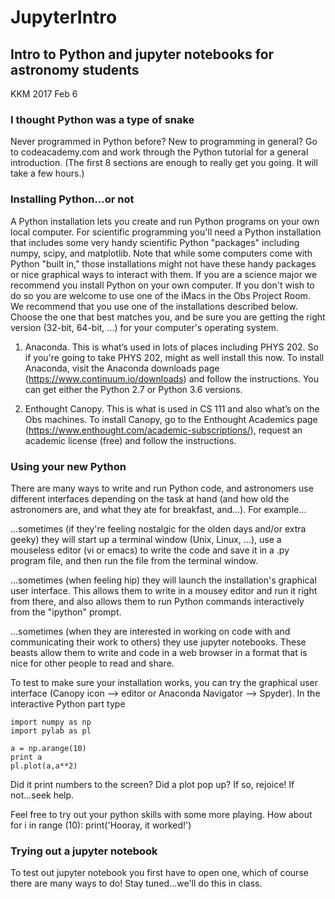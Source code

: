 # JupyterIntro

## Intro to Python and jupyter notebooks for astronomy students
KKM 2017 Feb 6

### I thought Python was a type of snake
Never programmed in Python before?  New to programming in general?  Go to codeacademy.com and work through the Python tutorial for a general introduction.  (The first 8 sections are enough to really get you going.  It will take a few hours.)

### Installing Python...or not
A Python installation lets you create and run Python programs on your own local computer. For scientific programming you'll need a Python installation that includes some very handy scientific Python "packages" including numpy, scipy, and matplotlib.  Note that while some computers come with Python "built in," those installations might not have these handy packages or nice graphical ways to interact with them. If you are a science major we recommend you install Python on your own computer.  If you don't wish to do so you are welcome to use one of the iMacs in the Obs Project Room.  We recommend that you use one of the installations described below.  Choose the one that best matches you, and be sure you are getting the right version (32-bit, 64-bit, ...) for your computer's operating system.

1) Anaconda.  This is what’s used in lots of places including PHYS 202.  So if you're going to take PHYS 202, might as well install this now.  To install Anaconda, visit the Anaconda downloads page (https://www.continuum.io/downloads) and follow the instructions.  You can get either the Python 2.7 or Python 3.6 versions.

2) Enthought Canopy.  This is what is used in CS 111 and also what’s on the Obs machines.  To install Canopy, go to the Enthought Academics page (https://www.enthought.com/academic-subscriptions/), request an academic license (free) and follow the instructions.

### Using your new Python
There are many ways to write and run Python code, and astronomers use different interfaces depending on the task at hand (and how old the astronomers are, and what they ate for breakfast, and...).  For example...
    
...sometimes (if they're feeling nostalgic for the olden days and/or extra geeky) they will start up a terminal window (Unix, Linux, ...), use a mouseless editor (vi or emacs) to write the code and save it in a .py program file, and then run the file from the terminal window.  
    
...sometimes (when feeling hip) they will launch the installation's graphical user interface.  This allows them to write in a mousey editor and run it right from there, and also allows them to run Python commands interactively from the "ipython" prompt.
    
...sometimes (when they are interested in working on code with and communicating their work to others) they use jupyter notebooks. These beasts allow them to write and code in a web browser in a format that is nice for other people to read and share.
    
To test to make sure your installation works, you can try the graphical user interface (Canopy icon --> editor or Anaconda Navigator --> Spyder). In the interactive Python part type

    import numpy as np
    import pylab as pl
    
    a = np.arange(10)
    print a
    pl.plot(a,a**2)
    
Did it print numbers to the screen?  Did a plot pop up?  If so, rejoice!  If not...seek help. 

Feel free to try out your python skills with some more playing.  How about 
    for i in range (10):
        print('Hooray, it worked!')


### Trying out a jupyter notebook
To test out jupyter notebook you first have to open one, which of course there are many ways to do!
Stay tuned...we'll do this in class.
